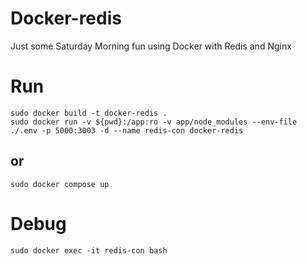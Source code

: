 # Docker-redis
Just some Saturday Morning fun using Docker with Redis and Nginx

# Run
	sudo docker build -t docker-redis .
	sudo docker run -v ${pwd}:/app:ro -v app/node_modules --env-file ./.env -p 5000:3003 -d --name redis-con docker-redis
## or
	sudo docker compose up
	

# Debug
    sudo docker exec -it redis-con bash


